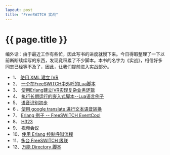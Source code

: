 ```yaml
---
layout: post
title: "FreeSWITCH 实战"
---
```


# {{ page.title }}

编外话：由于最近工作有些忙，因此写书的进度就慢下来。今日得暇整理了一下以前断断续续写的东西，发现竟积累了不少脚本。本书的名字为《实战》，相信好多同志已经等不及了，因此，让我们提前进入实战部分。

* 1、 [使用 XML 建立 IVR](/2010/03/21/yong-freeswitchshi-xian-ivr.html)
* 2、 [一个在FreeSWITCH中外呼的Lua脚本](http://www.dujinfang.com/2010/03/14/yi-ge-zai-freeswitchzhong-wai-hu-de-luajiao-ben.html)
* 3、 [使用Erlang建立IVR实现复杂业务逻辑](/2010/04/26/shi-yong-erlangjian-li-ivrshi-xian-fu-za-ye-wu-luo-ji.html)
* 4、 [执行长期运行的嵌入式脚本--Lua语言例子](http://www.dujinfang.com/2010/03/14/zai-freeswitchzhong-zhi-xing-chang-qi-yun-xing-de-qian-ru-shi-jiao-ben-luayu-yan-li-zi.html)
* 5、 [语音识别初步](http://www.dujinfang.com/2010/09/07/ye-tan-freeswitch-zhong-yu-yin-shi-bie.html)
* 6 、[使用 google translate 进行文本语音转换](http://www.dujinfang.com/2010/10/28/zai-freeswitch-zhong-shi-yong-google-translate-jin-xing-wen-ben-yu-yin-zhuan-huan.html)
* 7、 [Erlang 例子 -- FreeSWITCH EventCool](http://www.dujinfang.com/2010/12/09/freeswitch-eventcool.html)
* 8、 [H323](http://www.dujinfang.com/2011/03/28/freeswitch-yu-h323.html)
* 9、 [视频会议](http://www.dujinfang.com/2011/04/24/ce-shi-freeswitch-shi-pin-hui-yi.html)
* 10、[使用 Erlang 控制呼叫流程](/2011/11/10/shi-yong-erlang-kong-zhi-hu-jiao-liu-cheng.html)
* 11、[多台 FreeSWITCH 级联](/2012/03/28/duo-tai-freeswitch-fu-wu-qi-ji-lian.html)
* 12、[万能 Directory 脚本](/2011/07/16/wan-neng-freeswitch-directory-jiao-ben.html)
